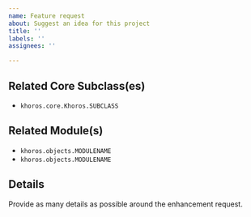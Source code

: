 ```yaml
---
name: Feature request
about: Suggest an idea for this project
title: ''
labels: ''
assignees: ''

---
```


## Related Core Subclass(es)
- `khoros.core.Khoros.SUBCLASS`

## Related Module(s)
- `khoros.objects.MODULENAME`
- `khoros.objects.MODULENAME`

## Details
Provide as many details as possible around the enhancement request.
